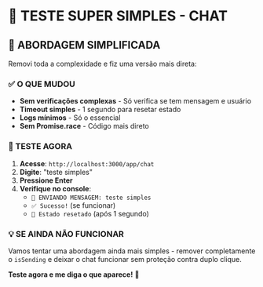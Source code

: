 # 🧪 TESTE SUPER SIMPLES - CHAT

## 🎯 **ABORDAGEM SIMPLIFICADA**

Removi toda a complexidade e fiz uma versão mais direta:

### **✅ O QUE MUDOU**
- **Sem verificações complexas** - Só verifica se tem mensagem e usuário
- **Timeout simples** - 1 segundo para resetar estado
- **Logs mínimos** - Só o essencial
- **Sem Promise.race** - Código mais direto

### **🚀 TESTE AGORA**

1. **Acesse**: `http://localhost:3000/app/chat`
2. **Digite**: "teste simples"
3. **Pressione Enter**
4. **Verifique no console**:
   - `🚀 ENVIANDO MENSAGEM: teste simples`
   - `✅ Sucesso!` (se funcionar)
   - `🔄 Estado resetado` (após 1 segundo)

### **💡 SE AINDA NÃO FUNCIONAR**

Vamos tentar uma abordagem ainda mais simples - remover completamente o `isSending` e deixar o chat funcionar sem proteção contra duplo clique.

**Teste agora e me diga o que aparece!** 🚀
